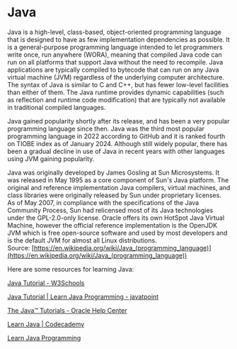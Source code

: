 Java
====






Java is a high-level, class-based, object-oriented programming language that is designed to have as few implementation dependencies as possible. It is a general-purpose programming language intended to let programmers write once, run anywhere (WORA), meaning that compiled Java code can run on all platforms that support Java without the need to recompile. Java applications are typically compiled to bytecode that can run on any Java virtual machine (JVM) regardless of the underlying computer architecture. The syntax of Java is similar to C and C++, but has fewer low-level facilities than either of them. The Java runtime provides dynamic capabilities (such as reflection and runtime code modification) that are typically not available in traditional compiled languages.

Java gained popularity shortly after its release, and has been a very popular programming language since then. Java was the third most popular programming language in 2022 according to GitHub and it is ranked fourth on TIOBE index as of January 2024. Although still widely popular, there has been a gradual decline in use of Java in recent years with other languages using JVM gaining popularity.

Java was originally developed by James Gosling at Sun Microsystems. It was released in May 1995 as a core component of Sun's Java platform. The original and reference implementation Java compilers, virtual machines, and class libraries were originally released by Sun under proprietary licenses. As of May 2007, in compliance with the specifications of the Java Community Process, Sun had relicensed most of its Java technologies under the GPL-2.0-only license. Oracle offers its own HotSpot Java Virtual Machine, however the official reference implementation is the OpenJDK JVM which is free open-source software and used by most developers and is the default JVM for almost all Linux distributions.  
Source: [https://en.wikipedia.org/wiki/Java_(programming_language)](https://en.wikipedia.org/wiki/Java_(programming_language))

Here are some resources for learning Java:

[Java Tutorial - W3Schools](https://www.w3schools.com/java/)

[Java Tutorial | Learn Java Programming - javatpoint](https://www.javatpoint.com/java-tutorial)

[The Java™ Tutorials - Oracle Help Center](https://docs.oracle.com/javase/tutorial/)

[Learn Java | Codecademy](https://www.codecademy.com/learn/learn-java)

[Learn Java Programming](https://www.programiz.com/java-programming)
